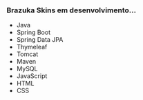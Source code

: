 ### Brazuka Skins em desenvolvimento...

- Java
- Spring Boot
- Spring Data JPA
- Thymeleaf
- Tomcat
- Maven
- MySQL
- JavaScript
- HTML
- CSS